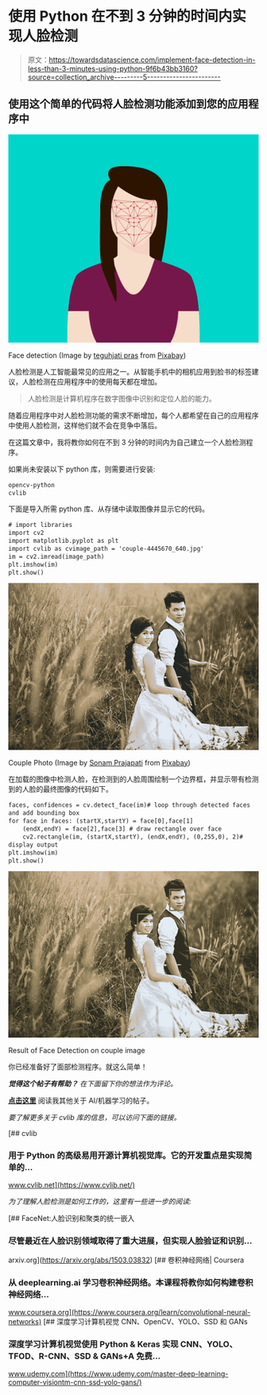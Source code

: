# 使用 Python 在不到 3 分钟的时间内实现人脸检测

> 原文：<https://towardsdatascience.com/implement-face-detection-in-less-than-3-minutes-using-python-9f6b43bb3160?source=collection_archive---------5----------------------->

## 使用这个简单的代码将人脸检测功能添加到您的应用程序中

![](img/bb519a5ba2d9eafeac99765fb6c96419.png)

Face detection (Image by [teguhjati pras](https://pixabay.com/users/teguhjatipras-8450603/?utm_source=link-attribution&utm_medium=referral&utm_campaign=image&utm_content=3252983) from [Pixabay](https://pixabay.com/?utm_source=link-attribution&utm_medium=referral&utm_campaign=image&utm_content=3252983))

人脸检测是人工智能最常见的应用之一。从智能手机中的相机应用到脸书的标签建议，人脸检测在应用程序中的使用每天都在增加。

> 人脸检测是计算机程序在数字图像中识别和定位人脸的能力。

随着应用程序中对人脸检测功能的需求不断增加，每个人都希望在自己的应用程序中使用人脸检测，这样他们就不会在竞争中落后。

在这篇文章中，我将教你如何在不到 3 分钟的时间内为自己建立一个人脸检测程序。

如果尚未安装以下 python 库，则需要进行安装:

```
opencv-python
cvlib
```

下面是导入所需 python 库、从存储中读取图像并显示它的代码。

```
# import libraries
import cv2
import matplotlib.pyplot as plt
import cvlib as cvimage_path = 'couple-4445670_640.jpg'
im = cv2.imread(image_path)
plt.imshow(im)
plt.show()
```

![](img/54843fb65676b9c556865a2e54aa48b3.png)

Couple Photo (Image by [Sonam Prajapati](https://pixabay.com/users/sonamabcd-7296816/?utm_source=link-attribution&utm_medium=referral&utm_campaign=image&utm_content=4445670) from [Pixabay](https://pixabay.com/?utm_source=link-attribution&utm_medium=referral&utm_campaign=image&utm_content=4445670))

在加载的图像中检测人脸，在检测到的人脸周围绘制一个边界框，并显示带有检测到的人脸的最终图像的代码如下。

```
faces, confidences = cv.detect_face(im)# loop through detected faces and add bounding box
for face in faces: (startX,startY) = face[0],face[1]
    (endX,endY) = face[2],face[3] # draw rectangle over face
    cv2.rectangle(im, (startX,startY), (endX,endY), (0,255,0), 2)# display output        
plt.imshow(im)
plt.show()
```

![](img/2611d3e6db94d834285f1adffbb81ac8.png)

Result of Face Detection on couple image

你已经准备好了面部检测程序。就这么简单！

***觉得这个帖子有帮助？*** *在下面留下你的想法作为评论。*

[**点击这里**](https://medium.com/@sabinaa.pokhrel) 阅读我其他关于 AI/机器学习的帖子。

*要了解更多关于 cvlib 库的信息，可以访问下面的链接。*

 [## cvlib

### 用于 Python 的高级易用开源计算机视觉库。它的开发重点是实现简单的…

www.cvlib.net](https://www.cvlib.net/) 

*为了理解人脸检测是如何工作的，这里有一些进一步的阅读:*

 [## FaceNet:人脸识别和聚类的统一嵌入

### 尽管最近在人脸识别领域取得了重大进展，但实现人脸验证和识别…

arxiv.org](https://arxiv.org/abs/1503.03832) [](https://www.coursera.org/learn/convolutional-neural-networks) [## 卷积神经网络| Coursera

### 从 deeplearning.ai 学习卷积神经网络。本课程将教你如何构建卷积神经网络…

www.coursera.org](https://www.coursera.org/learn/convolutional-neural-networks)  [## 深度学习计算机视觉 CNN、OpenCV、YOLO、SSD 和 GANs

### 深度学习计算机视觉使用 Python & Keras 实现 CNN、YOLO、TFOD、R-CNN、SSD & GANs+A 免费…

www.udemy.com](https://www.udemy.com/master-deep-learning-computer-visiontm-cnn-ssd-yolo-gans/)